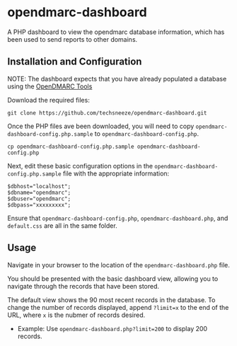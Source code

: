 # opendmarc-dashboard
A PHP dashboard to view the opendmarc database information, which has been used to send reports to other domains.

## Installation and Configuration

NOTE: The dashboard expects that you have already populated a database using the [OpenDMARC Tools](http://www.trusteddomain.org/opendmarc/)

Download the required files:
```
git clone https://github.com/techsneeze/opendmarc-dashboard.git
```

Once the PHP files ave been downloaded, you will need to copy `opendmarc-dashboard-config.php.sample` to `opendmarc-dashboard-config.php`.  

```
cp opendmarc-dashboard-config.php.sample opendmarc-dashboard-config.php
```

Next, edit these basic configuration options in the `opendmarc-dashboard-config.php.sample` file with the appropriate information:

```
$dbhost="localhost";
$dbname="opendmarc";
$dbuser="opendmarc";
$dbpass="xxxxxxxxx";
```

Ensure that `opendmarc-dashboard-config.php`, `opendmarc-dashboard.php`, and `default.css` are all in the same folder.

## Usage

Navigate in your browser to the location of the `opendmarc-dashboard.php` file.

You should be presented with the basic dashboard view, allowing you to navigate through the records that have been stored.

The default view shows the 90 most recent records in the database.  To change the number of records displayed, append `?limit=x` to the end of the URL, where `x` is the nubmer of records desired. 
* Example: Use `opendmarc-dashboard.php?limit=200` to display 200 records.


